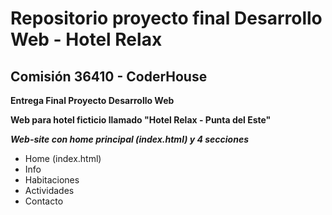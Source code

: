 # Repositorio proyecto final Desarrollo Web - Hotel Relax
## Comisión 36410 - CoderHouse

**Entrega Final Proyecto Desarrollo Web**

**Web para hotel ficticio llamado "Hotel Relax - Punta del Este"**

___Web-site con home principal (index.html) y 4 secciones___

+ Home (index.html)
+ Info
+ Habitaciones
+ Actividades
+ Contacto